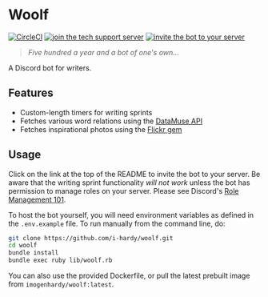 # Woolf

[![CircleCI](https://circleci.com/gh/i-hardy/woolf.svg?style=shield)](https://circleci.com/gh/i-hardy/woolf) [![join the tech support server](https://camo.githubusercontent.com/138428d1ea98178db35e122de7f154c31db968a9/68747470733a2f2f696d672e736869656c64732e696f2f62616467652f646973636f72642d6a6f696e2d3732383944412e737667)](https://discord.gg/78R5nud) [![invite the bot to your server](https://camo.githubusercontent.com/812534660d6dee63e900fad9d956b8122159f8a8/68747470733a2f2f696d672e736869656c64732e696f2f62616467652f626f742d696e766974652d3333333339392e737667)](https://discordapp.com/oauth2/authorize?client_id=364771016523907072&scope=bot&permissions=268435456)

> _Five hundred a year and a bot of one's own..._

A Discord bot for writers.

## Features

- Custom-length timers for writing sprints
- Fetches various word relations using the [DataMuse API](http://www.datamuse.com/api/)
- Fetches inspirational photos using the [Flickr gem](https://github.com/cyclotron3k/flickr/)

## Usage

Click on the link at the top of the README to invite the bot to your server. Be aware that the writing sprint functionality _will not work_ unless the bot has permission to manage roles on your server. Please see Discord's [Role Management 101](https://support.discordapp.com/hc/en-us/articles/214836687-Role-Management-101).

To host the bot yourself, you will need environment variables as defined in the `.env.example` file. To run manually from the command line, do:

```bash
git clone https://github.com/i-hardy/woolf.git
cd woolf
bundle install
bundle exec ruby lib/woolf.rb
```

You can also use the provided Dockerfile, or pull the latest prebuilt image from `imogenhardy/woolf:latest`.
